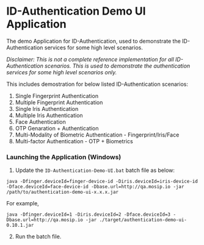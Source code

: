# ID-Authentication Demo UI Application
The demo Application for ID-Authentication, used to demonstrate the ID-Authentication services for some high level scenarios.

*Disclaimer: This is not a complete reference implementation for all ID-Authentication scenarios. This is used to demonstrate the authentication services for some high level scenarios only.*

This includes demostration for below listed ID-Authentication scenarios:
1. Single Fingerprint Authentication
2. Multiple Fingerprint Authentication
3. Single Iris Authentication
4. Multiple Iris Authentication
5. Face Authentication
6. OTP Genaration + Authentication
7. Multi-Modality of Biometric Authentication - Fingerprint/Iris/Face
8. Multi-factor Authentication - OTP + Biometrics

### Launching the Application (Windows)
1. Update the `ID-Authentication-Demo-UI.bat` batch file as below:
```
java -Dfinger.deviceId=finger-device-id -Diris.deviceId=iris-device-id -Dface.deviceId=face-device-id -Dbase.url=http://qa.mosip.io -jar /path/to/authentication-demo-ui-x.x.x.jar
```

For example,
```
java -Dfinger.deviceId=1 -Diris.deviceId=2 -Dface.deviceId=3 -Dbase.url=http://qa.mosip.io -jar ./target/authentication-demo-ui-0.10.1.jar
```

2. Run the batch file.

